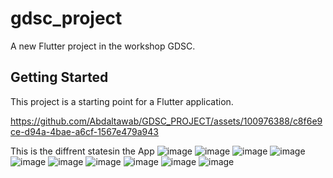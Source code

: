 # gdsc_project

A new Flutter project in the workshop GDSC.

## Getting Started

This project is a starting point for a Flutter application.

https://github.com/Abdaltawab/GDSC_PROJECT/assets/100976388/c8f6e9ce-d94a-4bae-a6cf-1567e479a943

This is the diffrent statesin the App 
 ![image](https://github.com/Abdaltawab/GDSC_PROJECT/assets/100976388/2d679473-d413-48af-9904-6bebec5e428b)
![image](https://github.com/Abdaltawab/GDSC_PROJECT/assets/100976388/35daca54-6646-4805-997e-723bad675901)
![image](https://github.com/Abdaltawab/GDSC_PROJECT/assets/100976388/fe6f55ca-431c-42b1-9da4-5df4f4653bc1)
![image](https://github.com/Abdaltawab/GDSC_PROJECT/assets/100976388/a87aafe3-bc50-4b68-904f-8b6bfa29c643)
![image](https://github.com/Abdaltawab/GDSC_PROJECT/assets/100976388/dcfef763-f911-43b6-9741-b910b92bf5be)
![image](https://github.com/Abdaltawab/GDSC_PROJECT/assets/100976388/f5492ab7-1615-49c3-927c-7a16a6c311bb)
![image](https://github.com/Abdaltawab/GDSC_PROJECT/assets/100976388/44b43431-02d2-4e9e-90dc-6c1e431a9cab)
![image](https://github.com/Abdaltawab/GDSC_PROJECT/assets/100976388/3cc931a9-df3d-467f-8821-023a223617dc)
![image](https://github.com/Abdaltawab/GDSC_PROJECT/assets/100976388/2235b7df-8fae-46ef-9dc5-6f960fa462f3)
![image](https://github.com/Abdaltawab/GDSC_PROJECT/assets/100976388/29b2d5d2-717c-4d23-8f1a-a016171034b8)

